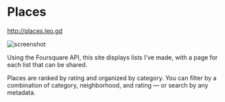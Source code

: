 # Places

http://places.leo.gd

![screenshot](https://leo.gd/portfolio2018/content/places-browser/mobile.jpg)

Using the Foursquare API, this site displays lists I've made, with a page for each list that can be shared.

Places are ranked by rating and organized by category. You can filter by a combination of category, neighborhood, and rating — or search by any metadata.
